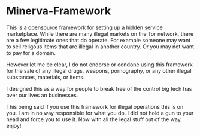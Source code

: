 # Minerva-Framework
This is a opensource framework for setting up a hidden service marketplace. While there are many illegal markets on the Tor network, there are a few legitimate ones that do operate. For example someone may want to sell religous items that are illegal in another country. Or you may not want to pay for a domain.

However let me be clear, I do not endorse or condone using this framework for the sale of any illegal drugs, weapons, pornography, or any other illegal substances, materials, or items.

I designed this as a way for people to break free of the control big tech has over our lives an businesses.

This being said if you use this framework for illegal operations this is on you. I am in no way responsible for what you do.
I did not hold a gun to your head and force you to use it.
Now with all the legal stuff out of the way, enjoy!
